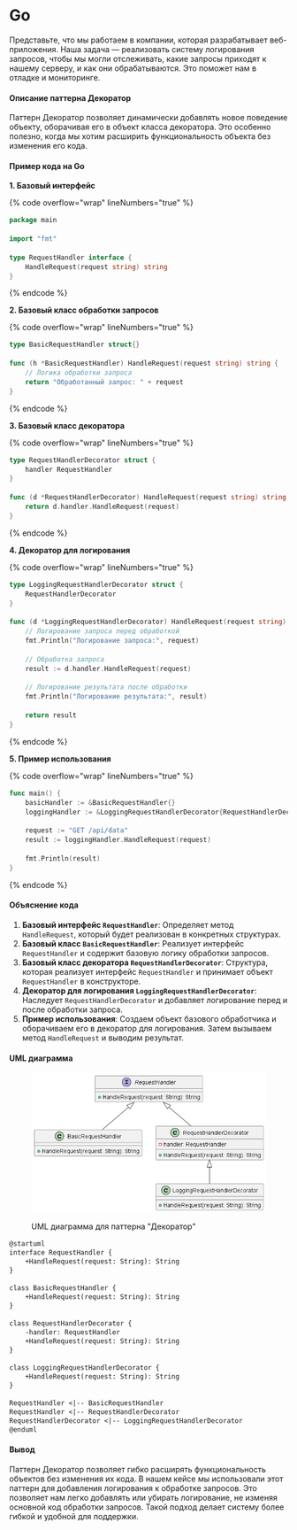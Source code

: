# Go

Представьте, что мы работаем в компании, которая разрабатывает веб-приложения. Наша задача — реализовать систему логирования запросов, чтобы мы могли отслеживать, какие запросы приходят к нашему серверу, и как они обрабатываются. Это поможет нам в отладке и мониторинге.

#### Описание паттерна Декоратор

Паттерн Декоратор позволяет динамически добавлять новое поведение объекту, оборачивая его в объект класса декоратора. Это особенно полезно, когда мы хотим расширить функциональность объекта без изменения его кода.

#### Пример кода на Go

**1. Базовый интерфейс**

{% code overflow="wrap" lineNumbers="true" %}
```go
package main

import "fmt"

type RequestHandler interface {
    HandleRequest(request string) string
}
```
{% endcode %}

**2. Базовый класс обработки запросов**

{% code overflow="wrap" lineNumbers="true" %}
```go
type BasicRequestHandler struct{}

func (h *BasicRequestHandler) HandleRequest(request string) string {
    // Логика обработки запроса
    return "Обработанный запрос: " + request
}
```
{% endcode %}

**3. Базовый класс декоратора**

{% code overflow="wrap" lineNumbers="true" %}
```go
type RequestHandlerDecorator struct {
    handler RequestHandler
}

func (d *RequestHandlerDecorator) HandleRequest(request string) string {
    return d.handler.HandleRequest(request)
}
```
{% endcode %}

**4. Декоратор для логирования**

{% code overflow="wrap" lineNumbers="true" %}
```go
type LoggingRequestHandlerDecorator struct {
    RequestHandlerDecorator
}

func (d *LoggingRequestHandlerDecorator) HandleRequest(request string) string {
    // Логирование запроса перед обработкой
    fmt.Println("Логирование запроса:", request)

    // Обработка запроса
    result := d.handler.HandleRequest(request)

    // Логирование результата после обработки
    fmt.Println("Логирование результата:", result)

    return result
}
```
{% endcode %}

**5. Пример использования**

{% code overflow="wrap" lineNumbers="true" %}
```go
func main() {
    basicHandler := &BasicRequestHandler{}
    loggingHandler := &LoggingRequestHandlerDecorator{RequestHandlerDecorator{handler: basicHandler}}

    request := "GET /api/data"
    result := loggingHandler.HandleRequest(request)

    fmt.Println(result)
}
```
{% endcode %}

#### Объяснение кода

1. **Базовый интерфейс `RequestHandler`**: Определяет метод `HandleRequest`, который будет реализован в конкретных структурах.
2. **Базовый класс `BasicRequestHandler`**: Реализует интерфейс `RequestHandler` и содержит базовую логику обработки запросов.
3. **Базовый класс декоратора `RequestHandlerDecorator`**: Структура, которая реализует интерфейс `RequestHandler` и принимает объект `RequestHandler` в конструкторе.
4. **Декоратор для логирования `LoggingRequestHandlerDecorator`**: Наследует `RequestHandlerDecorator` и добавляет логирование перед и после обработки запроса.
5. **Пример использования**: Создаем объект базового обработчика и оборачиваем его в декоратор для логирования. Затем вызываем метод `HandleRequest` и выводим результат.

#### UML диаграмма

<figure><img src="../../../../../.gitbook/assets/image (1) (1) (1) (1) (1) (1) (1) (1) (1) (1) (1) (1) (1) (1) (1) (1) (1) (1) (1).png" alt=""><figcaption><p>UML диаграмма для паттерна "Декоратор"</p></figcaption></figure>

```plantuml
@startuml
interface RequestHandler {
    +HandleRequest(request: String): String
}

class BasicRequestHandler {
    +HandleRequest(request: String): String
}

class RequestHandlerDecorator {
    -handler: RequestHandler
    +HandleRequest(request: String): String
}

class LoggingRequestHandlerDecorator {
    +HandleRequest(request: String): String
}

RequestHandler <|-- BasicRequestHandler
RequestHandler <|-- RequestHandlerDecorator
RequestHandlerDecorator <|-- LoggingRequestHandlerDecorator
@enduml
```

#### Вывод

Паттерн Декоратор позволяет гибко расширять функциональность объектов без изменения их кода. В нашем кейсе мы использовали этот паттерн для добавления логирования к обработке запросов. Это позволяет нам легко добавлять или убирать логирование, не изменяя основной код обработки запросов. Такой подход делает систему более гибкой и удобной для поддержки.

